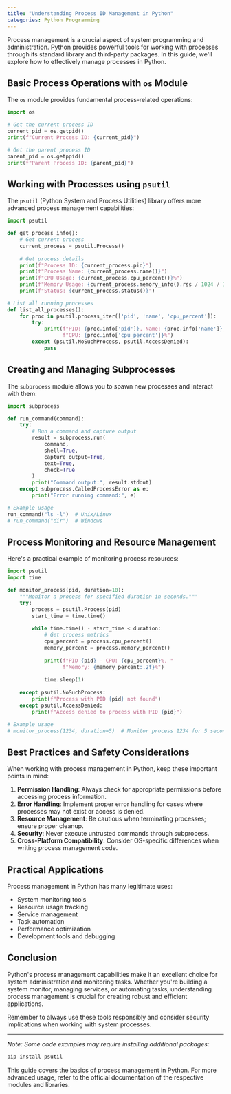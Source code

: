 ```yaml
---
title: "Understanding Process ID Management in Python"
categories: Python Programming
---
```






Process management is a crucial aspect of system programming and administration. Python provides powerful tools for working with processes through its standard library and third-party packages. In this guide, we'll explore how to effectively manage processes in Python.

## Basic Process Operations with `os` Module

The `os` module provides fundamental process-related operations:

```python
import os

# Get the current process ID
current_pid = os.getpid()
print(f"Current Process ID: {current_pid}")

# Get the parent process ID
parent_pid = os.getppid()
print(f"Parent Process ID: {parent_pid}")
```

## Working with Processes using `psutil`

The `psutil` (Python System and Process Utilities) library offers more advanced process management capabilities:

```python
import psutil

def get_process_info():
    # Get current process
    current_process = psutil.Process()
    
    # Get process details
    print(f"Process ID: {current_process.pid}")
    print(f"Process Name: {current_process.name()}")
    print(f"CPU Usage: {current_process.cpu_percent()}%")
    print(f"Memory Usage: {current_process.memory_info().rss / 1024 / 1024:.2f} MB")
    print(f"Status: {current_process.status()}")

# List all running processes
def list_all_processes():
    for proc in psutil.process_iter(['pid', 'name', 'cpu_percent']):
        try:
            print(f"PID: {proc.info['pid']}, Name: {proc.info['name']}, "
                  f"CPU: {proc.info['cpu_percent']}%")
        except (psutil.NoSuchProcess, psutil.AccessDenied):
            pass
```

## Creating and Managing Subprocesses

The `subprocess` module allows you to spawn new processes and interact with them:

```python
import subprocess

def run_command(command):
    try:
        # Run a command and capture output
        result = subprocess.run(
            command,
            shell=True,
            capture_output=True,
            text=True,
            check=True
        )
        print("Command output:", result.stdout)
    except subprocess.CalledProcessError as e:
        print("Error running command:", e)

# Example usage
run_command("ls -l")  # Unix/Linux
# run_command("dir")  # Windows
```

## Process Monitoring and Resource Management

Here's a practical example of monitoring process resources:

```python
import psutil
import time

def monitor_process(pid, duration=10):
    """Monitor a process for specified duration in seconds."""
    try:
        process = psutil.Process(pid)
        start_time = time.time()
        
        while time.time() - start_time < duration:
            # Get process metrics
            cpu_percent = process.cpu_percent()
            memory_percent = process.memory_percent()
            
            print(f"PID {pid} - CPU: {cpu_percent}%, "
                  f"Memory: {memory_percent:.2f}%")
            
            time.sleep(1)
            
    except psutil.NoSuchProcess:
        print(f"Process with PID {pid} not found")
    except psutil.AccessDenied:
        print(f"Access denied to process with PID {pid}")

# Example usage
# monitor_process(1234, duration=5)  # Monitor process 1234 for 5 seconds
```

## Best Practices and Safety Considerations

When working with process management in Python, keep these important points in mind:

1. **Permission Handling**: Always check for appropriate permissions before accessing process information.
2. **Error Handling**: Implement proper error handling for cases where processes may not exist or access is denied.
3. **Resource Management**: Be cautious when terminating processes; ensure proper cleanup.
4. **Security**: Never execute untrusted commands through subprocess.
5. **Cross-Platform Compatibility**: Consider OS-specific differences when writing process management code.

## Practical Applications

Process management in Python has many legitimate uses:

- System monitoring tools
- Resource usage tracking
- Service management
- Task automation
- Performance optimization
- Development tools and debugging

## Conclusion

Python's process management capabilities make it an excellent choice for system administration and monitoring tasks. Whether you're building a system monitor, managing services, or automating tasks, understanding process management is crucial for creating robust and efficient applications.

Remember to always use these tools responsibly and consider security implications when working with system processes.

---

*Note: Some code examples may require installing additional packages:*
```bash
pip install psutil
```

This guide covers the basics of process management in Python. For more advanced usage, refer to the official documentation of the respective modules and libraries. 